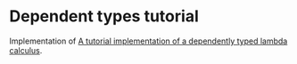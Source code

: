 # Dependent types tutorial

Implementation of [A tutorial implementation of a dependently typed lambda calculus](https://www.cs.ru.nl/~wouters/Publications/Tutorial.pdf).
